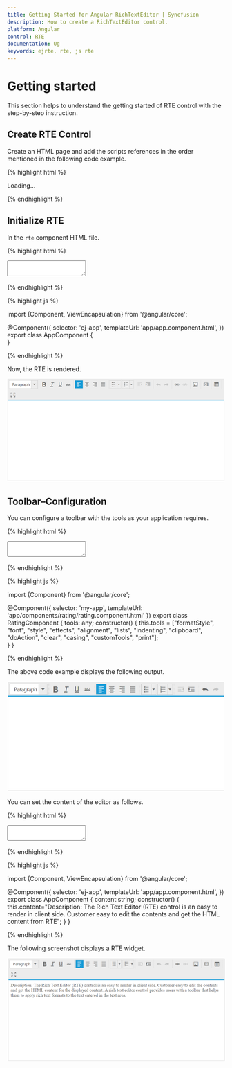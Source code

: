 ```yaml
---
title: Getting Started for Angular RichTextEditor | Syncfusion
description: How to create a RichTextEditor control.
platform: Angular
control: RTE
documentation: Ug
keywords: ejrte, rte, js rte
---
```


# Getting started

This section helps to understand the getting started of RTE control with the step-by-step instruction.

## Create RTE Control

Create an HTML page and add the scripts references in the order mentioned in the following code example.

{% highlight html %}

<!DOCTYPE html>
<html>
   <head> 
    <link href="//cdn.syncfusion.com/{{ site.releaseversion }}/js/web/flat-azure/ej.web.all.min.css" rel="stylesheet" />
    <script src="node_modules/core-js/client/shim.min.js"></script>
    <script src="node_modules/zone.js/dist/zone.js"></script>
    <script src="node_modules/reflect-metadata/Reflect.js"></script>
    <script src="node_modules/systemjs/dist/system.src.js"></script>
    <script src="https://code.jquery.com/jquery-3.0.0.min.js"></script> 
    <script src="http://cdn.syncfusion.com/{{ site.releaseversion }}/js/web/ej.web.all.min.js" type="text/javascript"></script>
    <script src ="http://cdn.syncfusion.com/{{ site.releaseversion }}/js/common/ej.angular2.min.js"></script>
    <script src="systemjs.config.js"></script>
  </head>
  <body>
   <ej-app>Loading...</ej-app>
  </body>
</html>

{% endhighlight %}

## Initialize RTE

In the `rte` component HTML file.

{% highlight html %}

<textarea ej-rte width="600px" height="300px"></textarea>

{% endhighlight %} 
 
{% highlight js %}

import {Component, ViewEncapsulation} from '@angular/core';

@Component({
  selector: 'ej-app',
  templateUrl: 'app/app.component.html',
})
export class AppComponent {  
}

{% endhighlight %}

Now, the RTE is rendered.

![RTE](Getting-Started_images/Getting-Started_img1.png)

## Toolbar–Configuration

You can configure a toolbar with the tools as your application requires.

{% highlight html %}
 
 <textarea ej-rte width="600px" height="300px" [(toolsList)]="tools"></textarea>

{% endhighlight %}

{% highlight js %}

import {Component} from '@angular/core';

@Component({
  selector: 'my-app',
  templateUrl: 'app/components/rating/rating.component.html'
})
export class RatingComponent {
    tools: any; 
    constructor() {
        this.tools = ["formatStyle", "font", "style", "effects", "alignment", "lists", "indenting", "clipboard", "doAction", "clear", "casing", "customTools", "print"];  
    }
}

{% endhighlight %}

The above code example displays the following output.

![tools](Getting-Started_images/Getting-Started_img2.png)

You can set the content of the editor as follows.

{% highlight html %} 

 <textarea ej-rte width="600px" height="300px" [(value)]="content"></textarea>

{% endhighlight %}

{% highlight js %}

import {Component, ViewEncapsulation} from '@angular/core';

@Component({
  selector: 'ej-app',
  templateUrl: 'app/app.component.html',
})
export class AppComponent {
	content:string;
	  constructor() {
		  this.content="Description: The Rich Text Editor (RTE) control is an easy to render in client side. Customer easy to edit the contents and get the HTML content from RTE";
	  }
}

{% endhighlight %}

The following screenshot displays a RTE widget.

![value](Getting-Started_images/Getting-Started_img3.png)